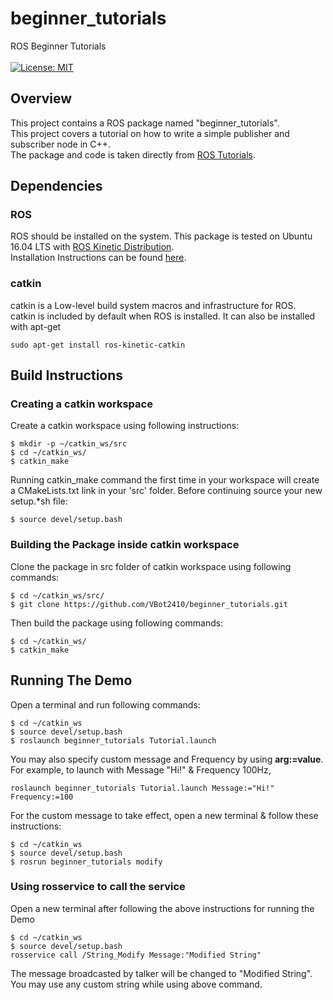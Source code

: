 # beginner_tutorials
ROS Beginner Tutorials<br />
<br />
[![License: MIT](https://img.shields.io/badge/License-MIT-yellow.svg)](https://opensource.org/licenses/MIT)
## Overview
This project contains a ROS package named "beginner_tutorials".<br />
This project covers a tutorial on how to write a simple publisher and subscriber node in C++.<br />
The package and code is taken directly from [ROS Tutorials](http://wiki.ros.org/ROS/Tutorials).<br />
## Dependencies
### ROS
ROS should be installed on the system. This package is tested on Ubuntu 16.04 LTS with [ROS Kinetic Distribution](http://wiki.ros.org/kinetic).<br />
Installation Instructions can be found [here](http://wiki.ros.org/kinetic/Installation).
### catkin
catkin is a Low-level build system macros and infrastructure for ROS.<br />
catkin is included by default when ROS is installed. It can also be installed with apt-get
```
sudo apt-get install ros-kinetic-catkin
```
## Build Instructions
### Creating a catkin workspace
Create a catkin workspace using following instructions:
```
$ mkdir -p ~/catkin_ws/src
$ cd ~/catkin_ws/
$ catkin_make
```
Running catkin_make command the first time in your workspace will create a CMakeLists.txt link in your 'src' folder. Before continuing source your new setup.*sh file:
```
$ source devel/setup.bash
```
### Building the Package inside catkin workspace
Clone the package in src folder of catkin workspace using following commands:
```
$ cd ~/catkin_ws/src/
$ git clone https://github.com/VBot2410/beginner_tutorials.git
```
Then build the package using following commands:
```
$ cd ~/catkin_ws/
$ catkin_make
```
## Running The Demo
Open a terminal and run following commands:
```
$ cd ~/catkin_ws
$ source devel/setup.bash
$ roslaunch beginner_tutorials Tutorial.launch
```
You may also specify custom message and Frequency by using **arg:=value**. For example, to launch with Message "Hi!" & Frequency 100Hz,
```
roslaunch beginner_tutorials Tutorial.launch Message:="Hi!" Frequency:=100
```
For the custom message to take effect, open a new terminal & follow these instructions:
```
$ cd ~/catkin_ws
$ source devel/setup.bash
$ rosrun beginner_tutorials modify
```
### Using rosservice to call the service
Open a new terminal after following the above instructions for running the Demo
```
$ cd ~/catkin_ws
$ source devel/setup.bash
rosservice call /String_Modify Message:"Modified String"
```
The message broadcasted by talker will be changed to "Modified String". You may use any custom string while using above command.
